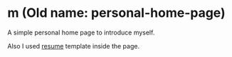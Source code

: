 # m (Old name: personal-home-page)
A simple personal home page to introduce myself.

Also I used [resume](https://github.com/mirmousaviii/resume) template inside the page. 
